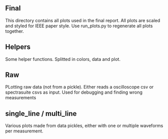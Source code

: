 ## Final
This directory contains all plots used in the final report. All plots are scaled and styled for IEEE paper style.
Use run_plots.py to regenerate all plots together.

## Helpers
Some helper functions. Splitted in colors, data and plot.

## Raw
PLotting raw data (not from a pickle). Either reads a oscilloscope csv or spectrasuite csvs as input.
Used for debugging and finding wrong measurements

## single_line / multi_line
Various plots made from data pickles, either with one or multiple waveforms per measurement.